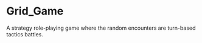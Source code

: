 # Grid_Game
A strategy role-playing game where the random encounters are turn-based tactics battles.
